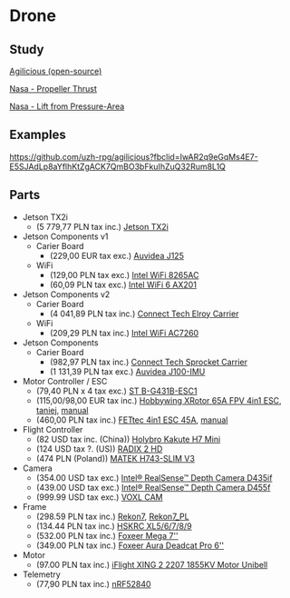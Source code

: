 # Drone

## Study
[Agilicious (open-source)](https://rpg.ifi.uzh.ch/docs/ScienceRobotics22_Foehn.pdf?fbclid=IwAR1oIzt7SBITv9mSpmdG-MxEYJToNWwH60hAH5r8kkoTM_KGdk9deQC9o6g)

[Nasa - Propeller Thrust](https://www.grc.nasa.gov/www/k-12/airplane/propth.html)

[Nasa - Lift from Pressure-Area](https://www.grc.nasa.gov/www/k-12/airplane/right1.html)

## Examples
https://github.com/uzh-rpg/agilicious?fbclid=IwAR2q9eGqMs4E7-E5SJAdLp8aYflhKtZgACK7QmBO3bFkuIhZuQ32Rum8L1Q

## Parts
- Jetson TX2i
	- (5 779,77 PLN tax inc.) 		[Jetson TX2i](https://kamami.pl/komputery-nvidia-jetson/574733-modul-nvidia-jetson-tx2i.html)
- Jetson Components v1
	- Carier Board 
		- (229,00 EUR tax exc.) 	[Auvidea J125](https://auvidea.eu/product/j125-70727/)
	- WiFi
		- (129,00 PLN tax exc.) 	[Intel WiFi 8265AC](https://botland.com.pl/akcesoria-do-nvidia/17384-karta-sieciowa-wifi-intel-8265ac-dla-nvidia-jetson-nano-5904422327415.html?cd=18298825651&ad=&kd=&gad_source=1&gclid=CjwKCAiA0PuuBhBsEiwAS7fsNds8_BiiGisGl1tBW-07N3tdaZZ9p79JykLQDYbllLQ5iuvkzNGJ7RoCNdIQAvD_BwE)
		- (60,09 PLN tax exc.) 		[Intel WiFi 6 AX201](https://www.mouser.pl/ProductDetail/Intel/AX201NGWGNV?qs=rkhjVJ6%2F3EJ6fIb3EjIiig%3D%3D&mgh=1&vip=1&gad_source=1&gclid=CjwKCAiA0PuuBhBsEiwAS7fsNSiI6Puw0b9atNgDd4dbzkUsXKLP7hk5-GqJzQsOwVIn9UgXuIX7TxoC_AIQAvD_BwE)
- Jetson Components v2
	- Carier Board
		- (4 041,89 PLN tax inc.)	[Connect Tech Elroy Carrier](https://kamami.pl/akcesoria-nvidia-jetson/574864-elroy-carrier-plyta-bazowa-dla-nvidia-jetson-tx1tx2tx2i.html)
	- WiFi
		- (209,29 PLN tax inc.) 	[Intel WiFi AC7260](https://www.tonitrus.com/pl/sprz-281-t-sieciowy/akcesoria/others-4/10199759-003-intel-7260.hmwwb.r-intel-dual-band-wireless-ac-7260-netzwerkadapter/?number=10199759-003&gad_source=1&gclid=CjwKCAiA0PuuBhBsEiwAS7fsNR4Zg_wnkB5KAeg0ky_vk1LLJ1W760kkDMXtG9wtU1wjDaZP-971YRoCOKgQAvD_BwE)
- Jetson Components
	- Carier Board
		- (982,97 PLN tax inc.) 	[Connect Tech Sprocket Carrier](https://kamami.pl/nvidia-jetson/577581-sprocket-carrier-plyta-bazowa-dla-nvidia-jetson-tx1tx2tx2i-asg0008.html)
		- (1 131,39 PLN tax exc.) 	[Auvidea J100-IMU](https://www.mouser.pl/ProductDetail/Auvidea/70702?qs=EU6FO9ffTwdHIkn%2FeQ7%2FcQ%3D%3D)
- Motor Controller / ESC
	- (79,40 PLN x 4 tax exc.)		[ST B-G431B-ESC1](https://www.mouser.pl/ProductDetail/STMicroelectronics/B-G431B-ESC1?qs=%252B6g0mu59x7KUfhaFDGurZQ%3D%3D&mgh=1&vip=1&gad_source=1&gclid=CjwKCAiA0PuuBhBsEiwAS7fsNdf6RitS_cHawTvKrOvMl0w4W69snSuc4eCCCw5a2GVGfBZqjqGNZxoCQs4QAvD_BwE)
   	- (115,00/98,00 EUR tax inc.)			[Hobbywing XRotor 65A FPV 4in1 ESC](https://shop.robitronic.com/en/hobbywing-xrotor-65a-fpv-4in1-esc-hw30902064), [taniej](https://www.monsterhopups.de/Hobbywing-HW30902064-XRotor-65A-FPV-4in1-controller?gad_source=1), [manual](https://www.hobbywing.com/en/uploads/file/20230113/a97ade00854e1f1a4a1f7aa1dd9f499f.pdf)
   	- (460,00 PLN tax inc.)			[FETtec 4in1 ESC 45A](https://dronostrefa.pl/strona-glowna/6716-fettec-4in1-esc-45a.html), [manual](https://fettec.net/media/pdf/cf/1e/c0/FETtec_ESC_45a_Manual.pdf)
- Flight Controller
	- (82 USD tax inc. (China))		[Holybro Kakute H7 Mini](https://rcdrone.top/pl/products/holybro-kakute-h7-mini-flight-controller)
   	- (124 USD tax ?. (US))			[RADIX 2 HD](https://www.brainfpv.com/product/radix-2-hd-flight-controller/)
   	- (474 PLN (Poland))			[MATEK H743-SLIM V3](https://rcmaniak.pl/pl/p/MATEK-H743-SLIM-V3-Flight-Controller/4860)
- Camera
   	- (354.00 USD tax exc.) 		[Intel® RealSense™ Depth Camera D435if](https://store.intelrealsense.com/buy-intel-realsense-depth-camera-d435if.html)
  	- (439.00 USD tax exc.)			[Intel® RealSense™ Depth Camera D455f](https://store.intelrealsense.com/buy-intel-realsense-depth-camera-d435if.html)
	- (999.99 USD tax exc.)			[VOXL CAM](https://www.modalai.com/products/voxl-cam?variant=39543794565171)
 - Frame
   	- (298.59 PLN tax inc.)			[Rekon7](https://www.banggood.com/HGLRC-Rekon7-324mm-3K-Carbon-Fiber-7-Inch-Long-Range-Frame-Kit-Support-DJI-O3-Air-Unit-for-RC-FPV-Racing-Drone-p-1986553.html?utm_source=googleshopping&utm_medium=cpc_organic&gmcCountry=PL&utm_content=minha&utm_campaign=aceng-pmax-pl-en-pc&currency=PLN&cur_warehouse=CN&createTmp=1&utm_source=googleshopping&utm_medium=cpc_eu&utm_content=dcr&utm_campaign=aceng-pmax-pl-cz-level-1-cae-240221&ad_id=&gad_source=1&gclid=CjwKCAiAxaCvBhBaEiwAvsLmWDgzRxLP2GEAkpnabgwzIP2r2uTQqvK82SBgdZac-3hwKAS0NWdkzhoC_IYQAvD_BwE), [Rekon7_PL](https://rcmaniak.pl/pl/p/Rama-HGLRC-Rekon7-Pro-Long-Range-HD-O3-Frame-Kit-7-Inch-for-FPV/5360)
   	- (134.44 PLN tax inc.)			[HSKRC XL5/6/7/8/9](https://www.banggood.com/HSKRC-XL5-or-6-or-7-or-8-or-9-232-or-283-or-294-or-360-or-390mm-Carbon-Fiber-FPV-Racing-Frame-kit-for-RC-Drone-p-1478432.html?utm_source=googleshopping&utm_medium=cpc_organic&gmcCountry=PL&utm_content=minha&utm_campaign=aceng-pmax-pl-en-pc&currency=PLN&cur_warehouse=HK&createTmp=1&ID=558010&utm_source=googleshopping&utm_medium=cpc_eu&utm_content=dcr&utm_campaign=aceng-pmax-pl-cz-level-1-cae-240221&ad_id=&gad_source=1&gclid=CjwKCAiAxaCvBhBaEiwAvsLmWOpAvZt1ZDhFDNaPjovfBQjcCQiv1qSnDtPF0YRpf-rQnqNSUxIw3BoCm90QAvD_BwE)
   	- (532.00 PLN tax inc.)			[Foxeer Mega 7''](https://rcmaniak.pl/pl/p/Foxeer-MEGA-7-FR-DC-Frame/5553)
   	- (349.00 PLN tax inc.)			[Foxeer Aura Deadcat Pro 6''](https://rcmaniak.pl/pl/p/Foxeer-Aura-Deadcat-Pro-6-Freestyle-Frame-T700/5045)
- Motor
  	- (97.00 PLN tax inc.) 			[iFlight XING 2 2207 1855KV Motor Unibell](https://rcmaniak.pl/pl/p/iFlight-XING-2-2207-1855KV-Motor-Unibell/4633)
- Telemetry
  	- (77,90 PLN tax inc.)			[nRF52840](https://botland.com.pl/moduly-radiowe/14893-nrf52840-modul-komunikacyjny-bluetooth-zigbee-radiowy-usb-5904422301163.html?cd=18298825138&ad=&kd=&gad_source=1&gclid=Cj0KCQjwwYSwBhDcARIsAOyL0fivSrG-Efq91beFcpe55ZkCfxbcIYlIwudmiiJGWX6_Zjixx8S1_VwaAlxAEALw_wcB&fbclid=IwAR1QAS1s9Tmtby0waf-6bU0QFd0boBmGjH4d6wlFi1-4cOsQnrSOwiAhgbM#)
